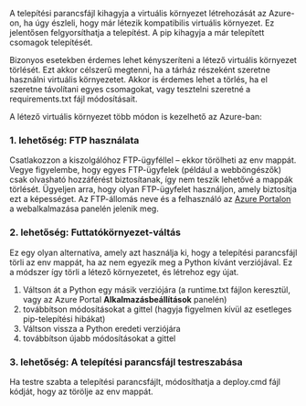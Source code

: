 A telepítési parancsfájl kihagyja a virtuális környezet létrehozását az Azure-on, ha úgy észleli, hogy már létezik kompatibilis virtuális környezet.  Ez jelentősen felgyorsíthatja a telepítést.  A pip kihagyja a már telepített csomagok telepítését.

Bizonyos esetekben érdemes lehet kényszeríteni a létező virtuális környezet törlését.  Ezt akkor célszerű megtenni, ha a tárház részeként szeretne használni virtuális környezetet.  Akkor is érdemes lehet a törlés, ha el szeretne távolítani egyes csomagokat, vagy tesztelni szeretné a requirements.txt fájl módosításait.

A létező virtuális környezet több módon is kezelhető az Azure-ban:

### <a name="option-1-use-ftp"></a>1. lehetőség: FTP használata
Csatlakozzon a kiszolgálóhoz FTP-ügyféllel – ekkor törölheti az env mappát.  Vegye figyelembe, hogy egyes FTP-ügyfelek (például a webböngészők) csak olvasható hozzáférést biztosítanak, így nem teszik lehetővé a mappák törlését. Ügyeljen arra, hogy olyan FTP-ügyfelet használjon, amely biztosítja ezt a képességet.  Az FTP-állomás neve és a felhasználó az [Azure Portalon](https://portal.azure.com) a webalkalmazása panelén jelenik meg.

### <a name="option-2-toggle-runtime"></a>2. lehetőség: Futtatókörnyezet-váltás
Ez egy olyan alternatíva, amely azt használja ki, hogy a telepítési parancsfájl törli az env mappát, ha az nem egyezik meg a Python kívánt verziójával.  Ez a módszer így törli a létező környezetet, és létrehoz egy újat.

1. Váltson át a Python egy másik verziójára (a runtime.txt fájlon keresztül, vagy az Azure Portal **Alkalmazásbeállítások** panelén)
2. továbbítson módosításokat a gittel (hagyja figyelmen kívül az esetleges pip-telepítési hibákat)
3. Váltson vissza a Python eredeti verziójára
4. továbbítson újabb módosításokat a gittel

### <a name="option-3-customize-deployment-script"></a>3. lehetőség: A telepítési parancsfájl testreszabása
Ha testre szabta a telepítési parancsfájlt, módosíthatja a deploy.cmd fájl kódját, hogy az törölje az env mappát.



<!--HONumber=Nov16_HO2-->


